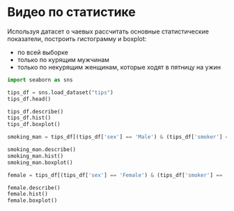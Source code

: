 # Видео по статистике

Используя датасет о чаевых рассчитать основные статистические показатели, построить гистограмму и boxplot:

- по всей выборке
- только по курящим мужчинам
- только по некурящим женщинам, которые ходят в пятницу на ужин

```python
import seaborn as sns

tips_df = sns.load_dataset("tips")
tips_df.head()

tips_df.describe()
tips_df.hist()
tips_df.boxplot()

smoking_man = tips_df[(tips_df['sex'] == 'Male') & (tips_df['smoker'] == 'Yes')]

smoking_man.describe()
smoking_man.hist()
smoking_man.boxplot()

female = tips_df[(tips_df['sex'] == 'Female') & (tips_df['smoker'] == 'No') & (tips_df['time'] == 'Dinner')]

female.describe()
female.hist()
female.boxplot()
```
